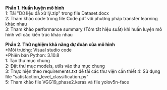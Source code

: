 **Phần 1. Huấn luyện mô hình**  
1: Tải "Dữ liệu đã xử lý.zip" trong file Dataset.docx  
2: Tham khảo code trong file Code.pdf với phương pháp transfer learning khác nhau  
3: Tham khảo performance summary (Tóm tắt hiệu suất) khi huấn luyện mô hình với các kiến trúc khác nhau  

**Phần 2. Thử nghiệm khả năng dự đoán của mô hình**  
*Môi trường: Visual studio code  
*Phiên bản Python: 3.10.8  
1: Tạo thư mục chung  
2: Đặt thư mục models, utils vào thư mục chung  
3: Thực hiện theo requirements.txt để tải các thư viện cần thiết
4: Sử dụng file "satisfaction_level_classification.py"  
5: Tham khảo file VGG19_phase2.keras và file yolov5n-face
